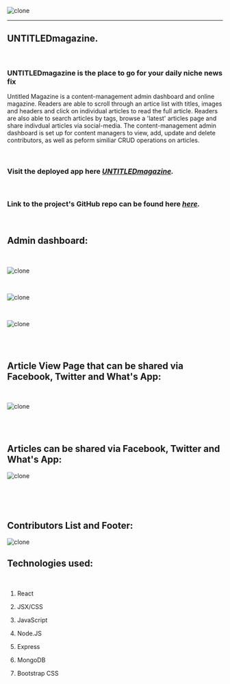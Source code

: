 
![clone](https://imgur.com/OYE8fVz.png)




_____________________________________________________________________________________


<!-- ![clone](https://imgur.com/2wai22O.png) -->


## UNTITLEDmagazine. 

<br>

### UNTITLEDmagazine is the place to go for your daily niche news fix
Untitled Magazine is a content-management admin dashboard and online magazine. Readers are able to scroll through an artice list with titles, images and headers and click on individual articles to read the full article. Readers are also able to search articles by tags, browse a 'latest' articles page and share indivdual articles via social-media. The content-management admin dashboard is set up for content managers to view, add, update and delete contributors, as well as peform similiar CRUD operations on articles.

<br>

### Visit the deployed app here <em><a href="https://untitled-magazine.herokuapp.com/">UNTITLEDmagazine</a>.</em> 

<br>

### Link to the project's GitHub repo can be found here <em><a href="https://github.com/tatyanakarlen/Untitled-Magazine">here</a>.</em>

<br>

## Admin dashboard:

<br>

![clone](https://imgur.com/gL3NI4k.png)


<br>


![clone](https://imgur.com/Adws0ge.png)

<br>


![clone](https://imgur.com/Xo9MfNR.png)


<br>
<br>

## Article View Page that can be shared via Facebook, Twitter and What's App:

<br>

![clone](https://imgur.com/c9bLTKF.png)

<br>
<br>

## Articles can be shared via Facebook, Twitter and What's App:

![clone](https://imgur.com/HQMpzIw.png)





<br>
<br>
<br>

## Contributors List and Footer:
![clone](https://imgur.com/25rIMod.png)




## Technologies used:
<br>

1. React

2. JSX/CSS

3. JavaScript

4. Node.JS

5. Express

6. MongoDB

7. Bootstrap CSS

<br>
<br>
<br>
<br>

